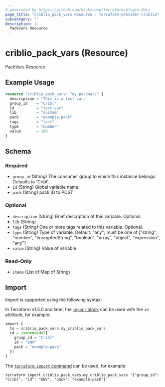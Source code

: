 ```yaml
---
# generated by https://github.com/hashicorp/terraform-plugin-docs
page_title: "criblio_pack_vars Resource - terraform-provider-criblio"
subcategory: ""
description: |-
  PackVars Resource
---
```


# criblio_pack_vars (Resource)

PackVars Resource

## Example Usage

```terraform
resource "criblio_pack_vars" "my_packvars" {
  description = "This is a test var."
  group_id    = "Cribl"
  id          = "test_var"
  lib         = "custom"
  pack        = "example-pack"
  tags        = "test"
  type        = "number"
  value       = 100
}
```

<!-- schema generated by tfplugindocs -->
## Schema

### Required

- `group_id` (String) The consumer group to which this instance belongs. Defaults to 'Cribl'.
- `id` (String) Global variable name.
- `pack` (String) pack ID to POST

### Optional

- `description` (String) Brief description of this variable. Optional.
- `lib` (String)
- `tags` (String) One or more tags related to this variable. Optional.
- `type` (String) Type of variable. Default: "any"; must be one of ["string", "number", "encryptedString", "boolean", "array", "object", "expression", "any"]
- `value` (String) Value of variable

### Read-Only

- `items` (List of Map of String)

## Import

Import is supported using the following syntax:

In Terraform v1.5.0 and later, the [`import` block](https://developer.hashicorp.com/terraform/language/import) can be used with the `id` attribute, for example:

```terraform
import {
  to = criblio_pack_vars.my_criblio_pack_vars
  id = jsonencode({
    group_id = "Cribl"
    id = "ENV"
    pack = "example-pack"
  })
}
```

The [`terraform import` command](https://developer.hashicorp.com/terraform/cli/commands/import) can be used, for example:

```shell
terraform import criblio_pack_vars.my_criblio_pack_vars '{"group_id": "Cribl", "id": "ENV", "pack": "example-pack"}'
```
